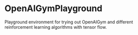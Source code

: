 # OpenAIGymPlayground

Playground environment for trying out OpenAIGym and different reinforcement learning algorithms with tensor flow.

